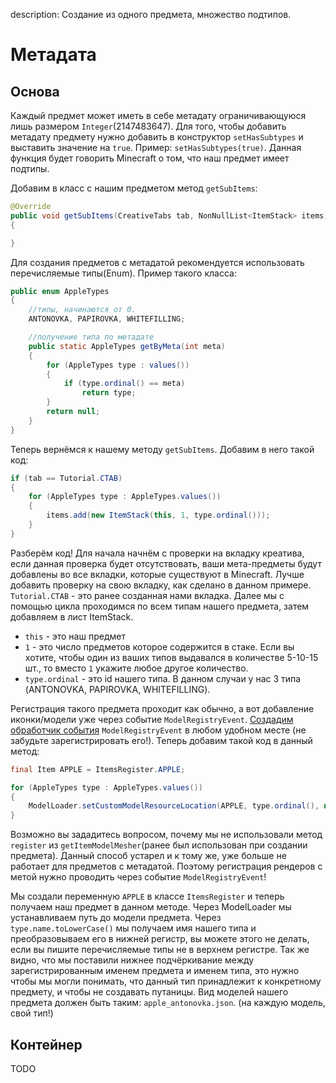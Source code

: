 description: Создание из одного предмета, множество подтипов.

# Метадата

## Основа

Каждый предмет может иметь в себе метадату ограничивающуюся лишь размером `Integer`(2147483647). Для того, чтобы добавить метадату предмету нужно добавить в конструктор `setHasSubtypes` и выставить значение на `true`. Пример: `setHasSubtypes(true)`. Данная функция будет говорить Minecraft о том, что наш предмет имеет подтипы.

Добавим в класс с нашим предметом метод `getSubItems`:
```java
@Override
public void getSubItems(CreativeTabs tab, NonNullList<ItemStack> items)
{

}
```

Для создания предметов с метадатой рекомендуется использовать перечисляемые типы(Enum). Пример такого класса:
```java
public enum AppleTypes
{
    //типы, начинаются от 0.
    ANTONOVKA, PAPIROVKA, WHITEFILLING;

    //получение типа по метадате
    public static AppleTypes getByMeta(int meta)
    {
        for (AppleTypes type : values())
        {
            if (type.ordinal() == meta)
                return type;
        }
        return null;
    }
}
```

Теперь вернёмся к нашему методу `getSubItems`. Добавим в него такой код:
```java
if (tab == Tutorial.CTAB)
{
    for (AppleTypes type : AppleTypes.values())
    {
        items.add(new ItemStack(this, 1, type.ordinal()));
    }
}
```
Разберём код! Для начала начнём с проверки на вкладку креатива, если данная проверка будет отсутствовать, ваши мета-предметы будут добавлены во все вкладки, которые существуют в Minecraft. Лучше добавить проверку на свою вкладку, как сделано в данном примере. `Tutorial.CTAB` - это ранее созданная нами вкладка. Далее мы с помощью цикла проходимся по всем типам нашего предмета, затем добавляем в лист ItemStack.
- `this` - это наш предмет
- `1` - это число предметов которое содержится в стаке. Если вы хотите, чтобы один из ваших типов выдавался в количестве 5-10-15 шт., то вместо `1` укажите любое другое количество.
- `type.ordinal` - это id нашего типа. В данном случаи у нас 3 типа (ANTONOVKA, PAPIROVKA, WHITEFILLING).

Регистрация такого предмета проходит как обычно, а вот добавление иконки/модели уже через событие `ModelRegistryEvent`. [Создадим обработчик события](http://mcmodding.ru/1.12/events/usage/) `ModelRegistryEvent` в любом удобном месте (не забудьте зарегистрировать его!). Теперь добавим такой код в данный метод:
```java
final Item APPLE = ItemsRegister.APPLE;

for (AppleTypes type : AppleTypes.values())
{
    ModelLoader.setCustomModelResourceLocation(APPLE, type.ordinal(), new ModelResourceLocation(APPLE.registryName() + "_" + type.name.toLowerCase(), "inventory"));
}
```
Возможно вы зададитесь вопросом, почему мы не использовали метод `register` из `getItemModelMesher`(ранее был использован при создании предмета). Данный способ устарел и к тому же, уже больше не работает для предметов с метадатой. Поэтому регистрация рендеров с метой нужно проводить через событие `ModelRegistryEvent`!

Мы создали переменную `APPLE` в классе `ItemsRegister` и теперь получаем наш предмет в данном методе. Через ModelLoader мы устанавливаем путь до модели предмета. Через `type.name.toLowerCase()` мы получаем имя нашего типа и преобразовываем его в нижней регистр, вы можете этого не делать, если вы пишите перечисляемые типы не в верхнем регистре. Так же видно, что мы поставили нижнее подчёркивание между зарегистрированным именем предмета и именем типа, это нужно чтобы мы могли понимать, что данный тип принадлежит к конкретному предмету, и чтобы не создавать путаницы. Вид моделей нашего предмета должен быть таким: `apple_antonovka.json`. (на каждую модель, свой тип!)

## Контейнер

TODO
